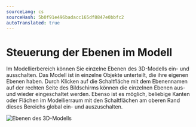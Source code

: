 ```yaml
---
sourceLang: cs
sourceHash: 5b0f91e496badacc165df8847e0bbfc2
autoTranslated: true
---
```


# Steuerung der Ebenen im Modell

Im Modellierbereich können Sie einzelne Ebenen des 3D-Modells ein- und ausschalten. Das Modell ist in einzelne Objekte unterteilt, die ihre eigenen Ebenen haben. Durch Klicken auf die Schaltfläche mit dem Ebenennamen auf der rechten Seite des Bildschirms können die einzelnen Ebenen aus- und wieder eingeschaltet werden. Ebenso ist es möglich, beliebige Kanten oder Flächen im Modellierraum mit den Schaltflächen am oberen Rand dieses Bereichs global ein- und auszuschalten.


![Ebenen des 3D-Modells](img/layersModel.gif)